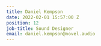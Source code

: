 ```yaml
---
title: Daniel Kempson
date: 2022-02-01 15:57:00 Z
position: 12
job-title: Sound Designer
email: daniel.kempson@novel.audio
---
```


